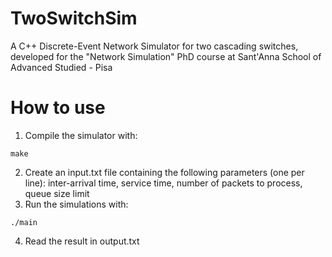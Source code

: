 # TwoSwitchSim
A C++ Discrete-Event Network Simulator for two cascading switches, developed for the "Network Simulation" PhD course at Sant'Anna School of Advanced Studied - Pisa

# How to use
1) Compile the simulator with:
```
make
```
2) Create an input.txt file containing the following parameters (one per line): inter-arrival time, service time, number of packets to process, queue size limit
3) Run the simulations with:
```
./main
```
4) Read the result in output.txt

